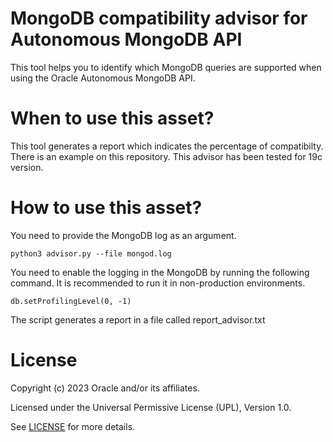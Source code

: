 # MongoDB compatibility advisor for Autonomous MongoDB API


This tool helps you to identify which MongoDB queries are supported when using the Oracle Autonomous MongoDB API. 


# When to use this asset?

This tool generates a report which indicates the percentage of compatibilty. There is an example on this repository. This advisor has been tested for 19c version.

# How to use this asset?

You need to provide the MongoDB log as an argument.

```
python3 advisor.py --file mongod.log
```

You need to enable the logging in the MongoDB by running the following command. It is recommended to run it in non-production environments.
```
db.setProfilingLevel(0, -1)
```

The script generates a report in a file called report_advisor.txt

# License
 
Copyright (c) 2023 Oracle and/or its affiliates.
 
Licensed under the Universal Permissive License (UPL), Version 1.0.
 
See [LICENSE](https://github.com/oracle-devrel/technology-engineering/blob/main/LICENSE) for more details.
